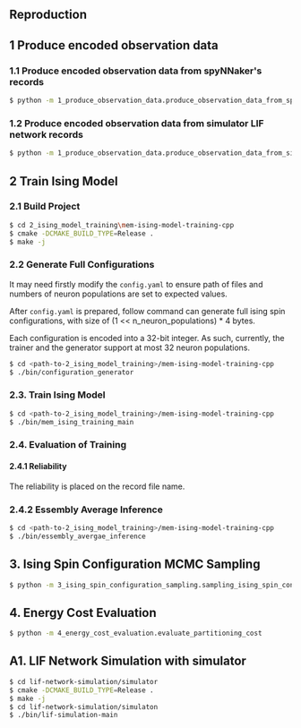 ## Reproduction

## 1 Produce encoded observation data

### 1.1 Produce encoded observation data from spyNNaker's records

``` bash
$ python -m 1_produce_observation_data.produce_observation_data_from_spynnaker_records
```

### 1.2 Produce encoded observation data from simulator LIF network records

``` bash
$ python -m 1_produce_observation_data.produce_observation_data_from_simulator_records
```



## 2 Train Ising Model

### 2.1 Build Project

``` bash 
$ cd 2_ising_model_training\mem-ising-model-training-cpp
$ cmake -DCMAKE_BUILD_TYPE=Release .
$ make -j
```

### 2.2 Generate Full Configurations

It may need firstly modify the `config.yaml` to ensure path of files and numbers of neuron populations are set to expected values. 

After `config.yaml` is prepared, follow command can generate full ising spin configurations, with size of (1 << n_neuron_populations) * 4 bytes.

Each configuration is encoded into a 32-bit integer. As such, currently, the trainer and the generator support at most 32 neuron populations.

``` bash
$ cd <path-to-2_ising_model_training>/mem-ising-model-training-cpp
$ ./bin/configuration_generator
```



### 2.3. Train Ising Model

``` bash
$ cd <path-to-2_ising_model_training>/mem-ising-model-training-cpp
$ ./bin/mem_ising_training_main
```



### 2.4. Evaluation of Training

#### 2.4.1 Reliability

The reliability is placed on the record file name.

### 2.4.2 Essembly Average Inference

``` bash
$ cd <path-to-2_ising_model_training>/mem-ising-model-training-cpp
$ ./bin/essembly_avergae_inference
```



## 3. Ising Spin Configuration MCMC Sampling

``` bash
$ python -m 3_ising_spin_configuration_sampling.sampling_ising_spin_configurations
```



## 4. Energy Cost Evaluation

``` bash
$ python -m 4_energy_cost_evaluation.evaluate_partitioning_cost
```





## A1. LIF Network Simulation with simulator

``` bash
$ cd lif-network-simulation/simulator
$ cmake -DCMAKE_BUILD_TYPE=Release .
$ make -j
$ cd lif-network-simulation/simulaton
$ ./bin/lif-simulation-main
```



